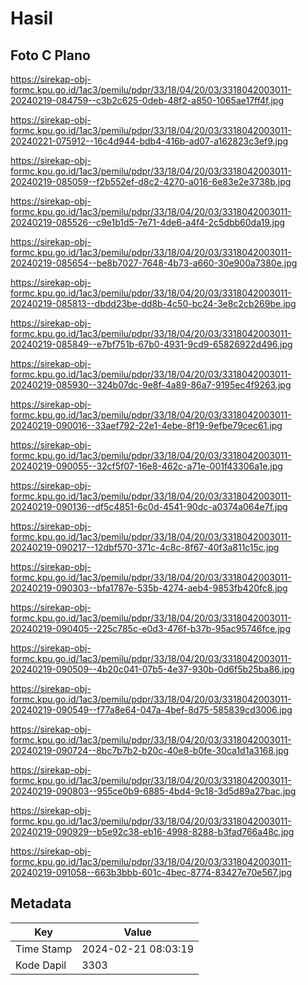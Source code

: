 # Hasil

## Foto C Plano

https://sirekap-obj-formc.kpu.go.id/1ac3/pemilu/pdpr/33/18/04/20/03/3318042003011-20240219-084759--c3b2c625-0deb-48f2-a850-1065ae17ff4f.jpg

https://sirekap-obj-formc.kpu.go.id/1ac3/pemilu/pdpr/33/18/04/20/03/3318042003011-20240221-075912--16c4d944-bdb4-416b-ad07-a162823c3ef9.jpg

https://sirekap-obj-formc.kpu.go.id/1ac3/pemilu/pdpr/33/18/04/20/03/3318042003011-20240219-085059--f2b552ef-d8c2-4270-a016-6e83e2e3738b.jpg

https://sirekap-obj-formc.kpu.go.id/1ac3/pemilu/pdpr/33/18/04/20/03/3318042003011-20240219-085526--c9e1b1d5-7e71-4de6-a4f4-2c5dbb60da19.jpg

https://sirekap-obj-formc.kpu.go.id/1ac3/pemilu/pdpr/33/18/04/20/03/3318042003011-20240219-085654--be8b7027-7648-4b73-a660-30e900a7380e.jpg

https://sirekap-obj-formc.kpu.go.id/1ac3/pemilu/pdpr/33/18/04/20/03/3318042003011-20240219-085813--dbdd23be-dd8b-4c50-bc24-3e8c2cb269be.jpg

https://sirekap-obj-formc.kpu.go.id/1ac3/pemilu/pdpr/33/18/04/20/03/3318042003011-20240219-085849--e7bf751b-67b0-4931-9cd9-65826922d496.jpg

https://sirekap-obj-formc.kpu.go.id/1ac3/pemilu/pdpr/33/18/04/20/03/3318042003011-20240219-085930--324b07dc-9e8f-4a89-86a7-9195ec4f9263.jpg

https://sirekap-obj-formc.kpu.go.id/1ac3/pemilu/pdpr/33/18/04/20/03/3318042003011-20240219-090016--33aef792-22e1-4ebe-8f19-9efbe79cec61.jpg

https://sirekap-obj-formc.kpu.go.id/1ac3/pemilu/pdpr/33/18/04/20/03/3318042003011-20240219-090055--32cf5f07-16e8-462c-a71e-001f43306a1e.jpg

https://sirekap-obj-formc.kpu.go.id/1ac3/pemilu/pdpr/33/18/04/20/03/3318042003011-20240219-090136--df5c4851-6c0d-4541-90dc-a0374a064e7f.jpg

https://sirekap-obj-formc.kpu.go.id/1ac3/pemilu/pdpr/33/18/04/20/03/3318042003011-20240219-090217--12dbf570-371c-4c8c-8f67-40f3a811c15c.jpg

https://sirekap-obj-formc.kpu.go.id/1ac3/pemilu/pdpr/33/18/04/20/03/3318042003011-20240219-090303--bfa1787e-535b-4274-aeb4-9853fb420fc8.jpg

https://sirekap-obj-formc.kpu.go.id/1ac3/pemilu/pdpr/33/18/04/20/03/3318042003011-20240219-090405--225c785c-e0d3-476f-b37b-95ac95746fce.jpg

https://sirekap-obj-formc.kpu.go.id/1ac3/pemilu/pdpr/33/18/04/20/03/3318042003011-20240219-090509--4b20c041-07b5-4e37-930b-0d6f5b25ba86.jpg

https://sirekap-obj-formc.kpu.go.id/1ac3/pemilu/pdpr/33/18/04/20/03/3318042003011-20240219-090549--f77a8e64-047a-4bef-8d75-585839cd3006.jpg

https://sirekap-obj-formc.kpu.go.id/1ac3/pemilu/pdpr/33/18/04/20/03/3318042003011-20240219-090724--8bc7b7b2-b20c-40e8-b0fe-30ca1d1a3168.jpg

https://sirekap-obj-formc.kpu.go.id/1ac3/pemilu/pdpr/33/18/04/20/03/3318042003011-20240219-090803--955ce0b9-6885-4bd4-9c18-3d5d89a27bac.jpg

https://sirekap-obj-formc.kpu.go.id/1ac3/pemilu/pdpr/33/18/04/20/03/3318042003011-20240219-090929--b5e92c38-eb16-4998-8288-b3fad766a48c.jpg

https://sirekap-obj-formc.kpu.go.id/1ac3/pemilu/pdpr/33/18/04/20/03/3318042003011-20240219-091058--663b3bbb-601c-4bec-8774-83427e70e567.jpg


## Metadata

| Key        | Value               |
| ---------- | ------------------- |
| Time Stamp | 2024-02-21 08:03:19 |
| Kode Dapil | 3303                |



